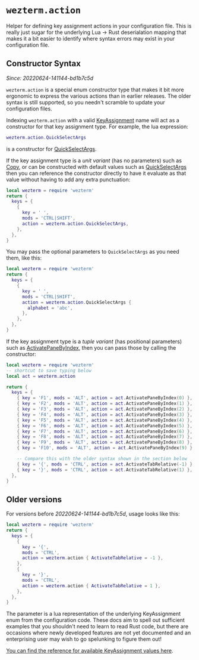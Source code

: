 # `wezterm.action`

Helper for defining key assignment actions in your configuration file.
This is really just sugar for the underlying Lua -> Rust deserialation
mapping that makes it a bit easier to identify where syntax errors may
exist in your configuration file.

## Constructor Syntax

*Since: 20220624-141144-bd1b7c5d*

`wezterm.action` is a special enum constructor type that makes it bit
more ergonomic to express the various actions than in earlier releases.
The older syntax is still supported, so you needn't scramble to update
your configuration files.

Indexing `wezterm.action` with a valid
[KeyAssignment](../keyassignment/index.md) name will act as a constructor for
that key assignment type.  For example, the lua expression:

```lua
wezterm.action.QuickSelectArgs
```

is a constructor for [QuickSelectArgs](../keyassignment/QuickSelectArgs.md).

If the key assignment type is a *unit variant* (has no parameters) such as
[Copy](../keyassignment/Copy.md), or can be constructed with default values
such as [QuickSelectArgs](../keyassignment/QuickSelectArgs.md) then you can
reference the constructor directly to have it evaluate as that value without
having to add any extra punctuation:

```lua
local wezterm = require 'wezterm'
return {
  keys = {
    {
      key = ' ',
      mods = 'CTRL|SHIFT',
      action = wezterm.action.QuickSelectArgs,
    },
  },
}
```

You may pass the optional parameters to `QuickSelectArgs` as you need
them, like this:

```lua
local wezterm = require 'wezterm'
return {
  keys = {
    {
      key = ' ',
      mods = 'CTRL|SHIFT',
      action = wezterm.action.QuickSelectArgs {
        alphabet = 'abc',
      },
    },
  },
}
```

If the key assignment type is a *tuple variant* (has positional parameters)
such as [ActivatePaneByIndex](../keyassignment/ActivatePaneByIndex.md), then
you can pass those by calling the constructor:

```lua
local wezterm = require 'wezterm'
-- shortcut to save typing below
local act = wezterm.action

return {
  keys = {
    { key = 'F1', mods = 'ALT', action = act.ActivatePaneByIndex(0) },
    { key = 'F2', mods = 'ALT', action = act.ActivatePaneByIndex(1) },
    { key = 'F3', mods = 'ALT', action = act.ActivatePaneByIndex(2) },
    { key = 'F4', mods = 'ALT', action = act.ActivatePaneByIndex(3) },
    { key = 'F5', mods = 'ALT', action = act.ActivatePaneByIndex(4) },
    { key = 'F6', mods = 'ALT', action = act.ActivatePaneByIndex(5) },
    { key = 'F7', mods = 'ALT', action = act.ActivatePaneByIndex(6) },
    { key = 'F8', mods = 'ALT', action = act.ActivatePaneByIndex(7) },
    { key = 'F9', mods = 'ALT', action = act.ActivatePaneByIndex(8) },
    { key = 'F10', mods = 'ALT', action = act.ActivatePaneByIndex(9) },

    -- Compare this with the older syntax shown in the section below
    { key = '{', mods = 'CTRL', action = act.ActivateTabRelative(-1) },
    { key = '}', mods = 'CTRL', action = act.ActivateTabRelative(1) },
  },
}
```

## Older versions

For versions before *20220624-141144-bd1b7c5d*, usage looks like this:

```lua
local wezterm = require 'wezterm'
return {
  keys = {
    {
      key = '{',
      mods = 'CTRL',
      action = wezterm.action { ActivateTabRelative = -1 },
    },
    {
      key = '}',
      mods = 'CTRL',
      action = wezterm.action { ActivateTabRelative = 1 },
    },
  },
}
```

The parameter is a lua representation of the underlying KeyAssignment enum from
the configuration code.  These docs aim to spell out sufficient examples that
you shouldn't need to learn to read Rust code, but there are occasions where
newly developed features are not yet documented and an enterprising user may
wish to go spelunking to figure them out!

[You can find the reference for available KeyAssignment values here](../keyassignment/index.md).

